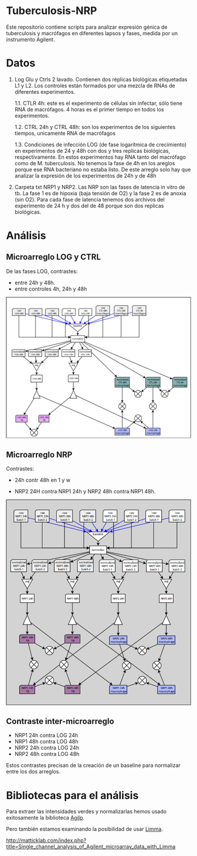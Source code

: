 # Tuberculosis-NRP

Este repositorio contiene scripts para analizar expresión génica de
tuberculosis y macrófagos en diferentes lapsos y fases, medida por un
instrumento Agilent.


# Datos

1. Log Glu y Ctrls 2 lavado. Contienen dos réplicas biológicas
   etiquetadas L1 y L2. Los controles están formados por una mezcla de
   RNAs de diferentes experimentos.

   1.1. CTLR 4h: este es el experimento de células sin infectar, sólo
		tiene RNA de macrófagos. 4 horas es el primer tiempo en todos
		los experimentos.

   1.2. CTRL 24h y CTRL 48h: son los experimentos de los siguientes
		tiempos, unicamente RNA de macrófagos

   1.3. Condiciones de infección LOG (de fase logarítmica de
		crecimiento) en experimentos de 24 y 48h con dos y tres
		replicas biológicas, respectivamente. En estos experimentos
		hay RNA tanto del macrófago como de M. tuberculosis.  No
		tenemos la fase de 4h en los areglos porque ese RNA bacteriano
		no estaba listo. De este arreglo solo hay que analizar la
		expresión de los experimentos de 24h y de 48h


2. Carpeta txt NRP1 y NRP2. Las NRP son las fases de latencia in vitro
de tb. La fase 1 es de hipoxia (baja tensión de O2) y la fase 2 es de
anoxia (sin O2). Para cada fase de latencia tenemos dos archivos del
experimento de 24 h y dos del de 48 porque son dos replicas
biológicas.


# Análisis

## Microarreglo LOG y CTRL

De las fases LOG, contrastes:
 - entre 24h y 48h.
 - entre controles 4h, 24h y 48h

<img src="design_log.png">

## Microarreglo NRP

Contrastes:

- 24h contr 48h en 1 y w

- NRP2 24H contra NRP1 24h y NRP2 48h contra NRP1 48h.

<img src="design_nrp.png">

## Contraste inter-microarreglo

- NRP1 24h contra LOG 24h
- NRP1 48h contra LOG 48h
- NRP2 24h contra LOG 24h
- NRP2 48h contra LOG 48h

Estos contrastes precisan de la creación de un baseline para
normalizar entre los dos arreglos.


# Bibliotecas para el análisis

Para extraer las intensidades verdes y normalizarlas hemos usado
exitosamente la biblioteca
[Agilp](https://www.bioconductor.org/packages/release/bioc/vignettes/agilp/inst/doc/agilp_manual.pdf).

Pero también estamos examinando la posibilidad de usar [Limma](http://bioconductor.org/packages/2.5/bioc/html/limma.html).

http://matticklab.com/index.php?title=Single_channel_analysis_of_Agilent_microarray_data_with_Limma
